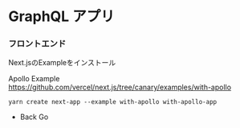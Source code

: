 # GraphQL アプリ

###  フロントエンド


Next.jsのExampleをインストール

Apollo Example
https://github.com/vercel/next.js/tree/canary/examples/with-apollo

```
yarn create next-app --example with-apollo with-apollo-app
```

- Back Go